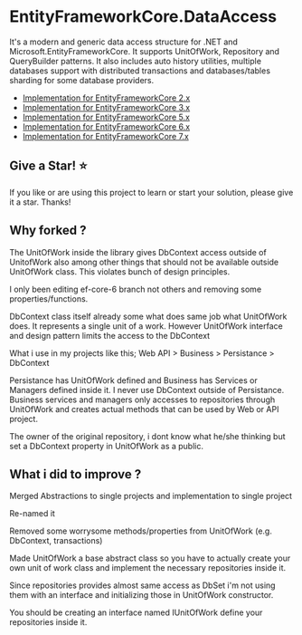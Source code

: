 # EntityFrameworkCore.DataAccess

It's a modern and generic data access structure for .NET and Microsoft.EntityFrameworkCore. It supports UnitOfWork, Repository and QueryBuilder patterns. It also includes auto history utilities, multiple databases support with distributed transactions and databases/tables sharding for some database providers.

- [Implementation for EntityFrameworkCore 2.x](https://github.com/ffernandolima/ef-core-data-access/tree/ef-core-2)
- [Implementation for EntityFrameworkCore 3.x](https://github.com/ffernandolima/ef-core-data-access/tree/ef-core-3)
- [Implementation for EntityFrameworkCore 5.x](https://github.com/ffernandolima/ef-core-data-access/tree/ef-core-5)
- [Implementation for EntityFrameworkCore 6.x](https://github.com/ffernandolima/ef-core-data-access/tree/ef-core-6)
- [Implementation for EntityFrameworkCore 7.x](https://github.com/ffernandolima/ef-core-data-access/tree/ef-core-7)

## Give a Star! :star:

If you like or are using this project to learn or start your solution, please give it a star. Thanks!

## Why forked ?
The UnitOfWork inside the library gives DbContext access outside of UnitofWork also among other things that should not be available outside UnitOfWork class. This violates bunch of design principles.

I only been editing ef-core-6 branch not others and removing some properties/functions.

DbContext class itself already some what does same job what UnitOfWork does. It represents a single unit of a work. However UnitOfWork interface and design pattern limits the access to the DbContext

What i use in my projects like this;
Web API > Business > Persistance > DbContext

Persistance has UnitOfWork defined and Business has Services or Managers defined inside it. I never use DbContext outside of Persistance. Business services and managers only accesses to repositories through UnitOfWork and creates actual methods that can be used by Web or API project. 

The owner of the original repository, i dont know what he/she thinking but set a DbContext property in UnitOfWork as a public.

## What i did to improve ?
Merged Abstractions to single projects and implementation to single project

Re-named it

Removed some worrysome methods/properties from UnitOfWork (e.g. DbContext, transactions)

Made UnitOfWork a base abstract class so you have to actually create your own unit of work class and implement the necessary repositories inside it.

Since repositories provides almost same access as DbSet i'm not using them with an interface and initializing those in UnitOfWork constructor.

You should be creating an interface named IUnitOfWork define your repositories inside it. 
